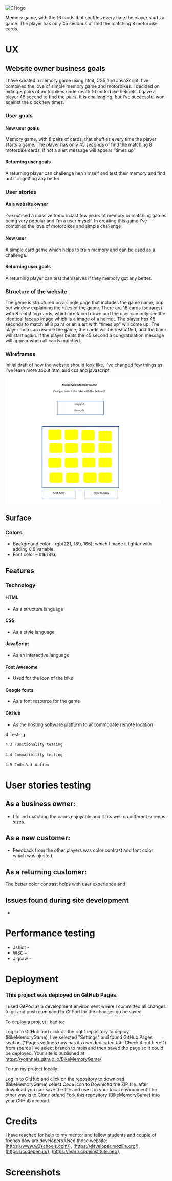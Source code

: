 ![CI logo](https://codeinstitute.s3.amazonaws.com/fullstack/ci_logo_small.png)

Memory game, with the 16 cards that shuffles every time the player starts a game. The player has only 45 seconds of find the matching 8 motorbike cards.

# UX

## Website owner business goals
I have created a memory game using html, CSS and JavaScript. I've combined the love of simple memory game and motorbikes. I decided on hiding 8 pairs of motorbikes underneath 16 motorbike helmets. I gave a player 45 second to find the pairs. It is challenging, but I’ve successful won against the clock few times.

### User goals
#### New user goals
Memory game, with 8 pairs of cards, that shuffles every time the player starts a game. The player has only 45 seconds of find the matching 8 motorbike cards, if not a alert message will appear “times up”

#### Returning user goals
A returning player can challenge her/himself and test their memory and find out if is getting any better. 

### User stories
#### As a website owner
I've noticed a massive trend in last few years of memory or matching games being very popular and I'm a user myself. In creating this game I've combined the love of motorbikes and simple challenge 

#### New user 
A simple card game which helps to train memory and can be used as a challenge. 

#### Returning user goals
A returning player can test themselves if they memory got any better. 


### Structure of the website
The game is structured on a single page that includes the game name, pop out window explaining the rules of the game. There are 16 cards (squares) with 8 matching cards, which are faced down and the user can only see the identical faceup image which is a image of a helmet. The player has 45 seconds to match all 8 pairs or an alert with “times up” will come up. The player then can resume the game, the cards will be reshuffled, and the timer will start again. If the player beats the 45 second a congratulation message will appear when all cards matched.

### Wireframes
Initial draft of how the website should look like, I've changed few things as I've learn more about html and css and javascript

<img src="assets/images/WireFrames.png">

## Surface
### Colors
* Background color - rgb(221, 189, 166); which I made it lighter with adding 0.6 variable.
* Font color – #16181a;

## Features

### Technology
#### HTML
* As a structure language
#### CSS 
* As a style language 
#### JavaScript 
* As an interactive language
#### Font Awesome 
* Used for the icon of the bike 
#### Google fonts 
* As a font resource for the game
#### GitHub 
* As the hosting software platform to accommodate remote location 


4	Testing

    4.3	Functionality testing

    4.4	Compatibility testing

    4.5	Code Validation

# User stories testing
## As a business owner: 
* I found matching the cards enjoyable and it fits well on different screens sizes.
## As a new customer: 
* Feedback from the other players was color contrast and font color which was ajusted.  
## As a returning customer:
The better color contrast helps with user experience and  
## Issues found during site development
* 

# Performance testing
* Jshint - 
* W3C - 
* Jigsaw - 

# Deployment
### This project was deployed on GitHub Pages. 
I used GitPod as a development environment where I committed all changes to git and push command to GitPod for the changes go be saved.

To deploy a project I had to:

Log in to GitHub and click on the right repository to deploy (BikeMemoryGame), I've 
selected "Settings" and found GitHub Pages section.("Pages settings now has its own dedicated tab! Check it out here!")
from source I've select branch to main and then saved the page so it could be deployed.
Your site is published at https://yoannala.github.io/BikeMemoryGame/

To run my project locally:

Log in to GitHub and click on the repository to download (BikeMemoryGame)
select Code icon to Download the ZIP file.
after download you can save the file and use it in your local environment
The other way is to Clone or/and Fork this repository (BikeMemoryGame) into your GitHub account.


# Credits
I have reached for help to my mentor and fellow students and couple of friends how are developers
Used those website: (https://www.w3schools.com/), (https://developer.mozilla.org/), (https://codepen.io/), (https://learn.codeinstitute.net/),


# Screenshots
